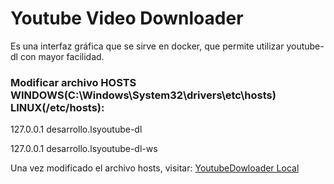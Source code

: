 <h1>Youtube Video Downloader</h1>
<p>Es una interfaz gráfica que se sirve en docker, que permite utilizar youtube-dl con mayor facilidad.</p>
<h3>Modificar archivo HOSTS WINDOWS(C:\Windows\System32\drivers\etc\hosts) LINUX(/etc/hosts):</h3>
<p>127.0.0.1       desarrollo.lsyoutube-dl</p>
<p>127.0.0.1       desarrollo.lsyoutube-dl-ws</p>
<p>Una vez modificado el archivo hosts, visitar: <a href="http://desarrollo.lsyoutube-dl/">YoutubeDowloader Local</a></p>
